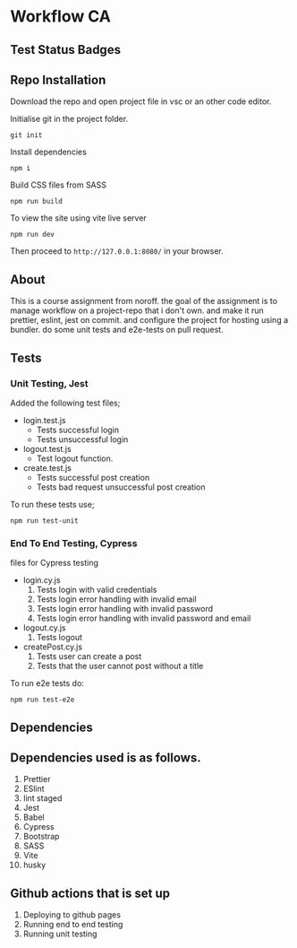 # Workflow CA

## **Test Status Badges**


## **Repo Installation**

Download the repo and open project file in vsc or an other code editor.

Initialise git in the project folder.

```
git init
```

Install dependencies

```
npm i
```

Build CSS files from SASS

```
npm run build
```

To view the site using vite live server

```
npm run dev
```

Then proceed to `http://127.0.0.1:8080/` in your browser.


## **About**

This is a course assignment from noroff. the goal of the assignment is to manage workflow on a project-repo that i don't own. and make it 
run prettier, eslint, jest on commit. and configure the project for hosting using a bundler. do some unit tests and e2e-tests on pull request.

## **Tests**

### **Unit Testing, Jest**

Added the following test files;

- login.test.js
  - Tests successful login
  - Tests unsuccessful login
- logout.test.js
  - Test logout function.
- create.test.js
  - Tests successful post creation
  - Tests bad request unsuccessful post creation

To run these tests use;

```
npm run test-unit
```
### **End To End Testing, Cypress**

files for Cypress testing

- login.cy.js
  1. Tests login with valid credentials
  2. Tests login error handling with invalid email
  3. Tests login error handling with invalid password
  4. Tests login error handling with invalid password and email
- logout.cy.js
  1. Tests logout
- createPost.cy.js
  1. Tests user can create a post
  2. Tests that the user cannot post without a title
 
To run e2e tests do:

```
npm run test-e2e
```


## **Dependencies**

Dependencies used is as follows.
---

1. Prettier
2. ESlint
3. lint staged
4. Jest
5. Babel
6. Cypress
7. Bootstrap
8. SASS
9. Vite
10. husky

Github actions that is set up
---

1. Deploying to github pages
2. Running end to end testing
3. Running unit testing

